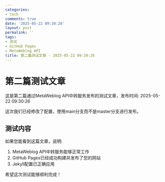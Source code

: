 ```yaml
---
categories:
- tech
comments: true
date: '2025-05-22 09:30:26'
layout: post
permalink: ''
tags:
- 测试
- GitHub Pages
- MetaWeblog API
title: 第二篇测试文章 - 2025-05-22 09:30:26
---
```


# 第二篇测试文章

这是第二篇通过MetaWeblog API中转服务发布的测试文章，发布时间: 2025-05-22 09:30:26

这次我们已经修改了配置，使用main分支而不是master分支进行发布。

## 测试内容

如果您能看到这篇文章，说明:

1. MetaWeblog API中转服务能够正常工作
2. GitHub Pages已经成功构建并发布了您的网站
3. Jekyll配置已正确应用

希望这次测试能够顺利完成！
